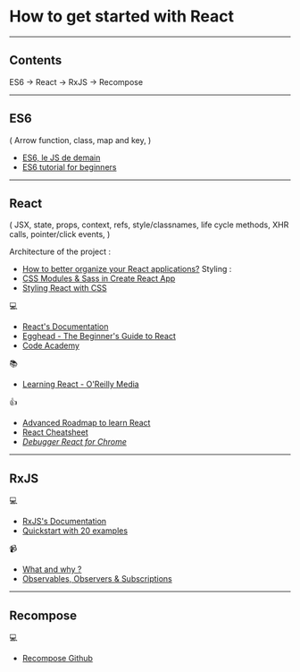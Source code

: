 # How to get started with React

-----------------

## Contents

ES6 -> React -> RxJS -> Recompose

-----------------

## ES6

( Arrow function, class, map and key,  )

* [ES6, le JS de demain](https://www.wanadev.fr/21-introduction-a-ecmascript-6-le-javascript-de-demain/)
* [ES6 tutorial for beginners](https://codeburst.io/es6-tutorial-for-beginners-5f3c4e7960be)

-----------------

## React

( JSX, state, props, context, refs, style/classnames, life cycle methods, XHR calls, pointer/click events, )

Architecture of the project :
* [How to better organize your React applications?](https://medium.com/@alexmngn/how-to-better-organize-your-react-applications-2fd3ea1920f1)
Styling :
* [CSS Modules & Sass in Create React App](https://medium.com/@kswanie21/css-modules-sass-in-create-react-app-37c3152de9)
* [Styling React with CSS](https://hackernoon.com/styling-react-with-css-9f6cef1823cc)


💻
* [React's Documentation](https://reactjs.org/docs/getting-started.html)
* [Egghead - The Beginner's Guide to React](https://egghead.io/courses/the-beginner-s-guide-to-react)
* [Code Academy](https://www.codecademy.com/)

📚
* [Learning React - O'Reilly Media](http://shop.oreilly.com/product/0636920049579.do)

👍
* [Advanced Roadmap to learn React](https://medium.freecodecamp.org/learning-react-roadmap-from-scratch-to-advanced-bff7735531b6)
* [React Cheatsheet](https://reactcheatsheet.com)
* [*Debugger React for Chrome*](https://chrome.google.com/webstore/detail/react-developer-tools/fmkadmapgofadopljbjfkapdkoienihi?hl=en)


-----------------

## RxJS

💻
* [RxJS's Documentation](https://rxjs-dev.firebaseapp.com/guide/overview)
* [Quickstart with 20 examples](https://angularfirebase.com/lessons/rxjs-quickstart-with-20-examples/)

📹
* [What and why ?](https://www.youtube.com/watch?v=T9wOu11uU6U&t=420s)
* [Observables, Observers & Subscriptions](https://www.youtube.com/watch?v=Tux1nhBPl_w)

-----------------

## Recompose

💻
* [Recompose Github](https://github.com/acdlite/recompose)